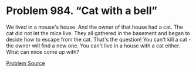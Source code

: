 # Problem 984. “Cat with a bell”

We lived in a mouse's house. And the owner of that house had a cat. The cat did not let the mice live. They all gathered in the basement and began to decide how to escape from the cat. That's the question! You can't kill a cat - the owner will find a new one. You can't live in a house with a cat either. What can mice come up with?

[Problem Source](https://www.trizland.ru/tasks/1441/)